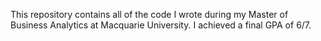 This repository contains all of the code I wrote during my Master of Business Analytics at Macquarie University. I achieved a final GPA of 6/7. 
